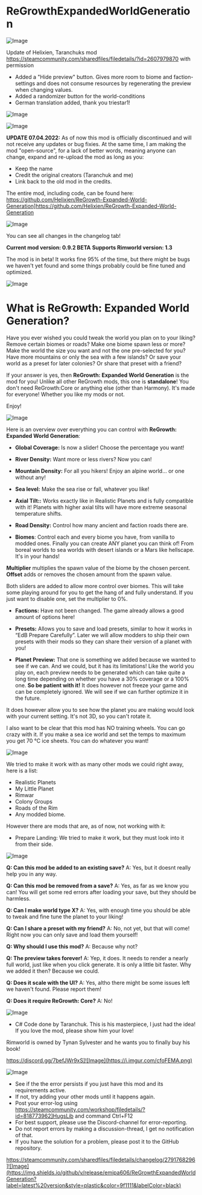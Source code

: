 # ReGrowthExpandedWorldGeneration

![Image](https://i.imgur.com/buuPQel.png)

Update of Helixien, Taranchuks mod
https://steamcommunity.com/sharedfiles/filedetails/?id=2607979870
with permission

- Added a "Hide preview" button. Gives more room to biome and faction-settings and does not consume resources by regenerating the preview when changing values. 
- Added a randomizer button for the world-conditions
- German translation added, thank you triestar1!

![Image](https://i.imgur.com/pufA0kM.png)

	
![Image](https://i.imgur.com/Z4GOv8H.png)

**UPDATE 07.04.2022:** As of now this mod is officially discontinued and will not receive any updates or bug fixies. At the same time, I am making the mod "open-source", for a lack of better words, meaning anyone can change, expand and re-upload the mod as long as you:

- Keep the name
- Credit the original creators (Taranchuk and me)
- Link back to the old mod in the credits.

The entire mod, including code, can be found here:
https://github.com/Helixien/ReGrowth-Expanded-World-Generation]https://github.com/Helixien/ReGrowth-Expanded-World-Generation

![Image](https://i.imgur.com/7w5OFgC.png)


You can see all changes in the changelog tab!

**Current mod version: 0.9.2 BETA**
**Supports Rimworld version: 1.3**

The mod is in beta! It works fine 95% of the time, but there might be bugs we haven't yet found and some things probably could be fine tuned and optimized. 

![Image](https://i.imgur.com/Pe8cTXc.png)


# What is ReGrowth: Expanded World Generation?


Have you ever wished you could tweak the world you plan on to your liking? Remove certain biomes or roads? Make one biome spawn less or more? Make the world the size you want and not the one pre-selected for you? Have more mountains or only the sea with a few islands? Or save your world as a preset for later colonies? Or share that preset with a friend?

If your answer is yes, then **ReGrowth: Expanded World Generation** is the mod for you! Unlike all other ReGrowth mods, this one is **standalone**! You don't need ReGrowth:Core or anything else (other than Harmony). It's made for everyone! Whether you like my mods or not.

Enjoy!

![Image](https://i.imgur.com/uWt5Qba.png)


Here is an overview over everything you can control with **ReGrowth: Expanded World Generation**:

- **Global Coverage:** Is now a slider! Choose the percentage you want!
- **River Density:** Want more or less rivers? Now you can!
- **Mountain Density:** For all you hikers! Enjoy an alpine world… or one without any!
- **Sea level:** Make the sea rise or fall, whatever you like!
- **Axial Tilt::** Works exactly like in Realistic Planets and is fully compatible with it! Planets with higher axial tilts will have more extreme seasonal temperature shifts.
- **Road Density:** Control how many ancient and faction roads there are.

- **Biomes**: Control each and every biome you have, from vanilla to modded ones. Finally you can create ANY planet you can think of! From boreal worlds to sea worlds with desert islands or a Mars like hellscape. It's in your hands!

**Multiplier** multiplies the spawn value of the biome by the chosen percent.
**Offset** adds or removes the chosen amount from the spawn value.

Both sliders are added to allow more control over biomes. This will take some playing around for you to get the hang of and fully understand. If you just want to disable one, set the multiplier to 0%.

- **Factions:** Have not been changed. The game already allows a good amount of options here!

- **Presets:** Allows you to save and load presets, similar to how it works in “EdB Prepare Carefully”. Later we will allow modders to ship their own presets with their mods so they can share their version of a planet with you!

- **Planet Preview:** That one is something we added because we wanted to see if we can. And we could, but it has its limitations! Like the world you play on, each preview needs to be generated which can take quite a long time depending on whether you have a 30% coverage or a 100% one. **So be patient with it!** It does however not freeze your game and can be completely ignored. We will see if we can further optimize it in the future.

It does however allow you to see how the planet you are making would look with your current setting. It's not 3D, so you can't rotate it.

I also want to be clear that this mod has NO training wheels. You can go crazy with it. If you make a sea ice world and set the temps to maximum you get 70 °C ice sheets. You can do whatever you want!

![Image](https://i.imgur.com/QnAx6zL.png)


We tried to make it work with as many other mods we could right away, here is a list:

- Realistic Planets
- My Little Planet
- Rimwar
- Colony Groups
- Roads of the Rim
- Any modded biome.

However there are mods that are, as of now, not working with it:

- Prepare Landing: We tried to make it work, but they must look into it from their side.

![Image](https://i.imgur.com/toezrwG.png)


**Q: Can this mod be added to an existing save?**
A: Yes, but it doesnt really help you in any way.

**Q: Can this mod be removed from a save?**
A: Yes, as far as we know you can! You will get some red errors after loading your save, but they should be harmless.

**Q: Can I make world type X?**
A: Yes, with enough time you should be able to tweak and fine tune the planet to your liking!

**Q: Can I share a preset with my friend?**
A: No, not yet, but that will come! Right now you can only save and load them yourself!

**Q: Why should I use this mod?**
A: Because why not? 

**Q: The preview takes forever!**
A: Yep, it does. It needs to render a nearly full world, just like when you click generate. It is only a little bit faster. Why we added it then? Because we could.

**Q: Does it scale with the UI?**
A: Yes, altho there might be some issues left we haven't found. Please report them!

**Q: Does it require ReGrowth: Core?**
A: No!

![Image](https://i.imgur.com/fXBb4DJ.png)


- C# Code done by Taranchuk. This is his masterpiece, I just had the idea! If you love the mod, please show him your love!

Rimworld is owned by Tynan Sylvester and he wants you to finally buy his book!  


https://discord.gg/7befJWr9xS]![Image](https://i.imgur.com/cfoFEMA.png)


![Image](https://i.imgur.com/PwoNOj4.png)



-  See if the the error persists if you just have this mod and its requirements active.
-  If not, try adding your other mods until it happens again.
-  Post your error-log using https://steamcommunity.com/workshop/filedetails/?id=818773962]HugsLib and command Ctrl+F12
-  For best support, please use the Discord-channel for error-reporting.
-  Do not report errors by making a discussion-thread, I get no notification of that.
-  If you have the solution for a problem, please post it to the GitHub repository.



https://steamcommunity.com/sharedfiles/filedetails/changelog/2791768296]![Image](https://img.shields.io/github/v/release/emipa606/ReGrowthExpandedWorldGeneration?label=latest%20version&style=plastic&color=9f1111&labelColor=black)

